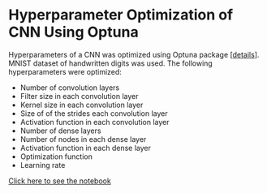 # Hyperparameter Optimization of CNN Using Optuna
Hyperparameters of a CNN was optimized using Optuna package [<a href="https://optuna.org//">details</a>]. MNIST dataset of handwritten digits was used. 
The following hyperparameters were optimized:
<ul>
  <li>Number of convolution layers</li>
  <li>Filter size in each convolution layer</li>
  <li>Kernel size in each convolution layer</li>
  <li>Size of of the strides each convolution layer</li>
  <li>Activation function in each convolution layer</li>
  <li>Number of dense layers</li>
  <li>Number of nodes in each dense layer</li>
  <li>Activation function in each dense layer</li>
  <li>Optimization function</li>
  <li>Learning rate</li>
</ul>

<a href="https://github.com/elyas-shas/HyperparameterOptimizeCNN/blob/main/Hyperparameter_optimization_CNN.ipynb/">Click here to see the notebook</a>
